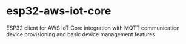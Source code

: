 # esp32-aws-iot-core
ESP32 client for AWS IoT Core integration with MQTT communication device provisioning and basic device management features
